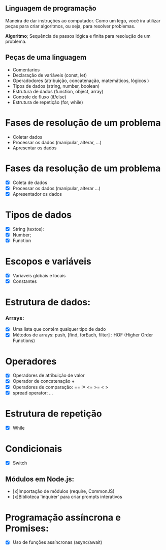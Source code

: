 ## Linguagem de programação

Maneira de dar instruções ao computador.
Como um lego, você ira utilizar peças para criar algoritmos, ou seja, para resolver problemas.

**Algoritmo**; Sequência de passos lógica e finita para resolução de um problema.

## Peças de uma linguagem

- Comentarios
- Declaração de variáveis (const, let)
- Operadodores (atribuição, concatenação, matemáticos, lógicos )
- Tipos de dados (string, number, boolean)
- Estrutura de dados (function, object, array)
- Controle de fluxo (if/else)
- Estrutura de repetição (for, while)

# Fases de resolução de um problema

- Coletar dados
- Processar os dados (manipular, alterar, ...)
- Apresentar os dados 

# Fases da resolução de um problema

- [x] Coleta de dados
- [x] Processar os dados (manipular, alterar ...)
- [x] Apresentador os dados

# Tipos de dados

- [x] String (textos):
- [x] Number;
- [x] Function

# Escopos e variáveis

- [x] Variaveis globais e locais
- [x] Constantes

# Estrutura de dados:


### Arrays:
 
 - [x] Uma lista que contém qualquer tipo de dado
 - [x] Métodos de arrays: push, [find, forEach, filter] : HOF (Higher Order Functions)

# Operadores

- [x] Operadores de atribuição de valor
- [x] Operador de concatenação + 
- [x] Operadores de comparação: == != <= >=  < > 
- [x] spread operator: ...

# Estrutura de repetição

- [x] While

# Condicionais

- [x] Switch

## Módulos em Node.js:

- [x]Importação de módulos (require, CommonJS)
- [x]Biblioteca 'inquirer' para criar prompts interativos

# Programação assíncrona e Promises:

- [x] Uso de funções assíncronas (async/await)